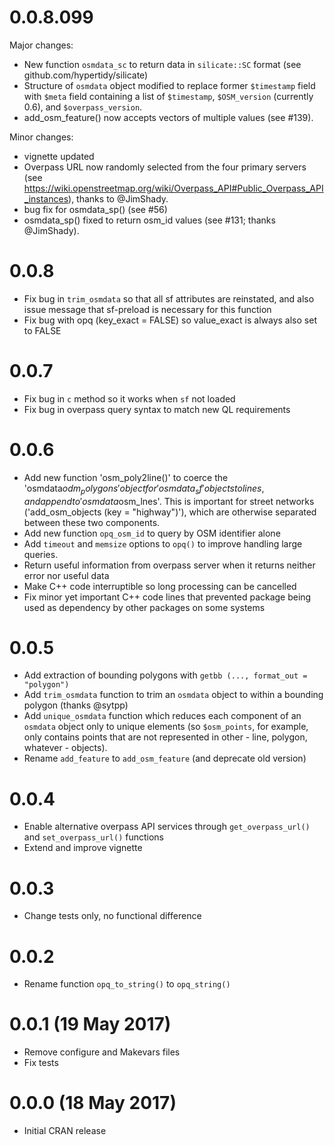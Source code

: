 0.0.8.099
===================
Major changes:
- New function `osmdata_sc` to return data in `silicate::SC` format (see
  github.com/hypertidy/silicate)
- Structure of `osmdata` object modified to replace former `$timestamp` field
  with `$meta` field containing a list of `$timestamp`, `$OSM_version`
  (currently 0.6), and `$overpass_version`.
- add_osm_feature() now accepts vectors of multiple values (see #139).

Minor changes:
- vignette updated
- Overpass URL now randomly selected from the four primary servers (see
  https://wiki.openstreetmap.org/wiki/Overpass_API#Public_Overpass_API_instances),
  thanks to @JimShady.
- bug fix for osmdata_sp() (see #56)
- osmdata_sp() fixed to return osm_id values (see #131; thanks @JimShady).

0.0.8
===================
- Fix bug in `trim_osmdata` so that all sf attributes are reinstated, and also
  issue message that sf-preload is necessary for this function
- Fix bug with opq (key_exact = FALSE) so value_exact is always also set to
  FALSE

0.0.7
===================
- Fix bug in `c` method so it works when `sf` not loaded
- Fix bug in overpass query syntax to match new QL requirements

0.0.6
===================
- Add new function 'osm_poly2line()' to coerce the 'osmdata$odm_polygons' object
  for 'osmdata_sf' objects to lines, and append to 'osmdata$osm_lnes'. This is
  important for street networks ('add_osm_objects (key = "highway")'), which are
  otherwise separated between these two components. 
- Add new function `opq_osm_id` to query by OSM identifier alone
- Add `timeout` and `memsize` options to `opq()` to improve handling large
  queries.
- Return useful information from overpass server when it returns neither error
  nor useful data
- Make C++ code interruptible so long processing can be cancelled
- Fix minor yet important C++ code lines that prevented package being used as
  dependency by other packages on some systems

0.0.5
===================
- Add extraction of bounding polygons with `getbb (..., format_out = "polygon")`
- Add `trim_osmdata` function to trim an `osmdata` object to within a bounding
  polygon (thanks @sytpp)
- Add `unique_osmdata` function which reduces each component of an `osmdata`
  object only to unique elements (so `$osm_points`, for example, only contains
  points that are not represented in other - line, polygon, whatever -
  objects).
- Rename `add_feature` to `add_osm_feature` (and deprecate old version)


0.0.4
===================
- Enable alternative overpass API services through `get_overpass_url()` and
  `set_overpass_url()` functions
- Extend and improve vignette

0.0.3
===================
- Change tests only, no functional difference

0.0.2
===================
- Rename function `opq_to_string()` to `opq_string()`

0.0.1 (19 May 2017)
===================
- Remove configure and Makevars files
- Fix tests

0.0.0 (18 May 2017)
===================
- Initial CRAN release
